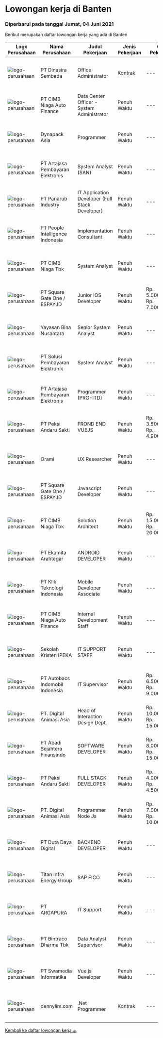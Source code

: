 
  # Lowongan kerja di Banten

  ### Diperbarui pada tanggal Jumat, 04 Juni 2021

  Berikut merupakan daftar lowongan kerja yang ada di Banten

  |Logo Perusahaan | Nama Perusahaan | Judul Pekerjaan | Jenis Pekerjaan | Gaji Pekerjaan | Lokasi | Deskripsi | Tanggal diunggah | Pranala |
  | -------------- | --------------- | --------------- | --------- | --------- | -------------- | ------- | ----------- | ----------- |
  |![logo-perusahaan](https://image-service-cdn.seek.com.au/a65ab1dbfdfda66c5dd5ea080f6a0b8f294d583b/ee4dce1061f3f616224767ad58cb2fc751b8d2dc)|PT Dinasira Sembada|Office Administrator|Kontrak|---|Tangerang|Syarat Pekerjaan  Memiliki ijasah minimum S1 Bachelor's Degree, S2 Master's Degree/Post Graduate Degree in Business Studies/Administration/Management,...|Kamis, 03 Juni 2021|https://www.jobstreet.co.id/id/job/office-administrator-3545791?token=0~f6fe2c1c-b071-485e-b7ce-8e7f7df12324&sectionRank=1&jobId=jobstreet-id-job-3545791|
|![logo-perusahaan](https://image-service-cdn.seek.com.au/14f9f8ccc12d51121e96ea2224ff707c40d6ca88/ee4dce1061f3f616224767ad58cb2fc751b8d2dc)|PT CIMB Niaga Auto Finance|Data Center Officer - System Administrator|Penuh Waktu|---|Tangerang|JOBDESK : Menjalankan proses operasional yang terkait dengan Data Center (DC) dan Disaster Recovery Center (DRC) yang meliputi instalasi dan...|Kamis, 03 Juni 2021|https://www.jobstreet.co.id/id/job/data-center-officer-system-administrator-3546388?token=0~f6fe2c1c-b071-485e-b7ce-8e7f7df12324&sectionRank=2&jobId=jobstreet-id-job-3546388|
|![logo-perusahaan](https://image-service-cdn.seek.com.au/2bc8ac8e6ac20f077463e11485a332ea240b132e/ee4dce1061f3f616224767ad58cb2fc751b8d2dc)|Dynapack Asia|Programmer|Penuh Waktu|---|Tangerang|Main Responsibility : Design and develop innovative and creative solutions to improve business processes through implementation of Information...|Kamis, 03 Juni 2021|https://www.jobstreet.co.id/id/job/programmer-3545920?token=0~f6fe2c1c-b071-485e-b7ce-8e7f7df12324&sectionRank=3&jobId=jobstreet-id-job-3545920|
|![logo-perusahaan](https://image-service-cdn.seek.com.au/55aded1287383eeeb6207d2664b4836add413aaf/ee4dce1061f3f616224767ad58cb2fc751b8d2dc)|PT Artajasa Pembayaran Elektronis|System Analyst (SAN)|Penuh Waktu|---|Tangerang|AREAS OF RESPONSIBILITY: Deploy, maintain, and troubleshoot core business applications, including application servers, associated hardware, endpoints,...|Kamis, 03 Juni 2021|https://www.jobstreet.co.id/id/job/system-analyst-san-3546488?token=0~f6fe2c1c-b071-485e-b7ce-8e7f7df12324&sectionRank=4&jobId=jobstreet-id-job-3546488|
|![logo-perusahaan](https://image-service-cdn.seek.com.au/6805deeddbe6260fe460026881f68b6f783992c0/ee4dce1061f3f616224767ad58cb2fc751b8d2dc)|PT Panarub Industry|IT Application Developer (Full Stack Developer)|Penuh Waktu|---|Tangerang|Job Descriptions: Build and develop new or running applications Evaluate and improve performance on running applications Conducting the process of...|Kamis, 03 Juni 2021|https://www.jobstreet.co.id/id/job/it-application-developer-full-stack-developer-3546271?token=0~f6fe2c1c-b071-485e-b7ce-8e7f7df12324&sectionRank=5&jobId=jobstreet-id-job-3546271|
|![logo-perusahaan](https://image-service-cdn.seek.com.au/8d98f158c2fd9b84ef21e5ca94b5f25788c6b362/ee4dce1061f3f616224767ad58cb2fc751b8d2dc)|PT People Intelligence Indonesia|Implementation Consultant|Penuh Waktu|---|Tangerang|Candidate must possess at least Bachelor's Degree in Computer Science/Information Technology or equivalent. Required language(s): English, Bahasa...|Kamis, 03 Juni 2021|https://www.jobstreet.co.id/id/job/implementation-consultant-3537752?token=0~f6fe2c1c-b071-485e-b7ce-8e7f7df12324&sectionRank=6&jobId=jobstreet-id-job-3537752|
|![logo-perusahaan](https://image-service-cdn.seek.com.au/2c6f6f12cb15b08239744ca7630b97fee07e84ce/ee4dce1061f3f616224767ad58cb2fc751b8d2dc)|PT CIMB Niaga Tbk|System Analyst|Penuh Waktu|---|Banten|Providing direction and technical consultation to business units, as well as supporting them in the scope of information technology and managed...|Kamis, 03 Juni 2021|https://www.jobstreet.co.id/id/job/system-analyst-3545980?token=0~f6fe2c1c-b071-485e-b7ce-8e7f7df12324&sectionRank=7&jobId=jobstreet-id-job-3545980|
|![logo-perusahaan](https://image-service-cdn.seek.com.au/823d49bee8d79aadf0dcf90efde4e928b11c6f19/ee4dce1061f3f616224767ad58cb2fc751b8d2dc)|PT Square Gate One / ESPAY.ID|Junior IOS Developer|Penuh Waktu|Rp. 5.000.000-Rp. 7.000.000|Tangerang|Responsibilities Plan and build native IOS application. Create reusable, efficient and performable codes. Collaborate with design team and product...|Kamis, 03 Juni 2021|https://www.jobstreet.co.id/id/job/junior-ios-developer-3538008?token=0~f6fe2c1c-b071-485e-b7ce-8e7f7df12324&sectionRank=8&jobId=jobstreet-id-job-3538008|
|![logo-perusahaan](https://image-service-cdn.seek.com.au/bd71e93e77679001303afc8437c50f965ab9dc6a/ee4dce1061f3f616224767ad58cb2fc751b8d2dc)|Yayasan Bina Nusantara|Senior System Analyst|Penuh Waktu|---|Tangerang|Job Description Ensure the effectiveness of the system development process Identify the user’s need and available business process Ensure the...|Kamis, 03 Juni 2021|https://www.jobstreet.co.id/id/job/senior-system-analyst-3533305?token=0~f6fe2c1c-b071-485e-b7ce-8e7f7df12324&sectionRank=9&jobId=jobstreet-id-job-3533305|
|![logo-perusahaan](https://image-service-cdn.seek.com.au/0401c56e928487d2f29123172ea6acb5d2a335c6/ee4dce1061f3f616224767ad58cb2fc751b8d2dc)|PT Solusi Pembayaran Elektronik|System Analyst|Penuh Waktu|---|Tangerang|Deskripsi Pekerjaan: Terlibat dalam proses SDLC suatu projek / product dan membuat dokumen TSD (Technical Spesification Document) pada aplikasi baru...|Rabu, 02 Juni 2021|https://www.jobstreet.co.id/id/job/system-analyst-3545193?token=0~f6fe2c1c-b071-485e-b7ce-8e7f7df12324&sectionRank=10&jobId=jobstreet-id-job-3545193|
|![logo-perusahaan](https://image-service-cdn.seek.com.au/55aded1287383eeeb6207d2664b4836add413aaf/ee4dce1061f3f616224767ad58cb2fc751b8d2dc)|PT Artajasa Pembayaran Elektronis|Programmer (PRG-ITD)|Penuh Waktu|---|Tangerang|AREAS OF RESPONSIBILITY: Apply industry best practices to design, develop, test, deploy, support and maintain complex applications in clean and...|Kamis, 03 Juni 2021|https://www.jobstreet.co.id/id/job/programmer-prg-itd-3546486?token=0~f6fe2c1c-b071-485e-b7ce-8e7f7df12324&sectionRank=11&jobId=jobstreet-id-job-3546486|
|![logo-perusahaan](https://image-service-cdn.seek.com.au/b1b9dc56cca4b138ed6392e15f014974b4fb7671/ee4dce1061f3f616224767ad58cb2fc751b8d2dc)|PT Peksi Andaru Sakti|FROND END VUEJS|Penuh Waktu|Rp. 3.500.000-Rp. 4.900.000|Tangerang|Kualifikasi : Pendidikan : Diploma, Gelar Sarjana di Teknik (Komputer/Telekomunikasi), Ilmu Komputer/Teknologi Informasi, Seni/Desain/Multimedia...|Rabu, 02 Juni 2021|https://www.jobstreet.co.id/id/job/frond-end-vuejs-3531305?token=0~f6fe2c1c-b071-485e-b7ce-8e7f7df12324&sectionRank=12&jobId=jobstreet-id-job-3531305|
|![logo-perusahaan](https://image-service-cdn.seek.com.au/5665bd4fde839b0909a79c4061baca3eb4f22607/ee4dce1061f3f616224767ad58cb2fc751b8d2dc)|Orami|UX Researcher|Penuh Waktu|---|Tangerang|Job Description: Work with the product managers, designers, engineers, and data scientists to conduct user research. Craft collaborative research...|Rabu, 02 Juni 2021|https://www.jobstreet.co.id/id/job/ux-researcher-3544806?token=0~f6fe2c1c-b071-485e-b7ce-8e7f7df12324&sectionRank=13&jobId=jobstreet-id-job-3544806|
|![logo-perusahaan](https://image-service-cdn.seek.com.au/823d49bee8d79aadf0dcf90efde4e928b11c6f19/ee4dce1061f3f616224767ad58cb2fc751b8d2dc)|PT Square Gate One / ESPAY.ID|Javascript Developer|Penuh Waktu|---|Tangerang|Responsibilities: Develop high-quality Applications and do unit tests before delivered to the quality assurance team. Analyze Requirement and...|Kamis, 03 Juni 2021|https://www.jobstreet.co.id/id/job/javascript-developer-3538003?token=0~f6fe2c1c-b071-485e-b7ce-8e7f7df12324&sectionRank=14&jobId=jobstreet-id-job-3538003|
|![logo-perusahaan](https://image-service-cdn.seek.com.au/2c6f6f12cb15b08239744ca7630b97fee07e84ce/ee4dce1061f3f616224767ad58cb2fc751b8d2dc)|PT CIMB Niaga Tbk|Solution Architect|Penuh Waktu|Rp. 15.000.000-Rp. 20.000.000|Banten|Roles &amp; Responsibilities: Analyze IT Project and giving advise for the best IT Solution based on requirements, budget and timeline. Produce high...|Rabu, 02 Juni 2021|https://www.jobstreet.co.id/id/job/solution-architect-3545142?token=0~f6fe2c1c-b071-485e-b7ce-8e7f7df12324&sectionRank=15&jobId=jobstreet-id-job-3545142|
|![logo-perusahaan](https://image-service-cdn.seek.com.au/7b73a5865ec146f3c73109f48e043d3e9a8ebe10/ee4dce1061f3f616224767ad58cb2fc751b8d2dc)|PT Ekamita Arahtegar|ANDROID DEVELOPER|Penuh Waktu|---|Tangerang|Bekerja sama dalam team Developer dalam hal design dan pengembangan aplikasi Android serta melakukan evaluasi dan perbaikan-perbaikan yang...|Jumat, 04 Juni 2021|https://www.jobstreet.co.id/id/job/android-developer-3546809?token=0~f6fe2c1c-b071-485e-b7ce-8e7f7df12324&sectionRank=16&jobId=jobstreet-id-job-3546809|
|![logo-perusahaan](https://image-service-cdn.seek.com.au/45c8135367a2f8836a99b6c9396faf2e31a6a473/ee4dce1061f3f616224767ad58cb2fc751b8d2dc)|PT Klik Teknologi Indonesia|Mobile Developer Associate|Penuh Waktu|---|Tangerang|Job description: Write clean, readable, reusable, and testable code. Build scalable and reliable IOS/Android apps with Flutter. Refactor and improve...|Kamis, 03 Juni 2021|https://www.jobstreet.co.id/id/job/mobile-developer-associate-3537749?token=0~f6fe2c1c-b071-485e-b7ce-8e7f7df12324&sectionRank=17&jobId=jobstreet-id-job-3537749|
|![logo-perusahaan](https://image-service-cdn.seek.com.au/14f9f8ccc12d51121e96ea2224ff707c40d6ca88/ee4dce1061f3f616224767ad58cb2fc751b8d2dc)|PT CIMB Niaga Auto Finance|Internal Development Staff|Penuh Waktu|---|Tangerang|JOBDESK : Menjalankan development aplikasi satelite yang menjadi tanggungjawabnya.  Melakukan proses pemeliharaan aplikasi satelite yang menjadi...|Senin, 31 Mei 2021|https://www.jobstreet.co.id/id/job/internal-development-staff-3543077?token=0~f6fe2c1c-b071-485e-b7ce-8e7f7df12324&sectionRank=18&jobId=jobstreet-id-job-3543077|
|![logo-perusahaan](https://image-service-cdn.seek.com.au/c6a5968ea0c6b8e89e9a3d86bd012a43037a2d48/ee4dce1061f3f616224767ad58cb2fc751b8d2dc)|Sekolah Kristen IPEKA|IT SUPPORT STAFF|Penuh Waktu|---|Tangerang|Requirements:  Diploma or Bachelor’s degree in Electrical Engineering / Informatics Maximum age of 30 years old Minimum 1-year experience in the...|Rabu, 02 Juni 2021|https://www.jobstreet.co.id/id/job/it-support-staff-3544021?token=0~f6fe2c1c-b071-485e-b7ce-8e7f7df12324&sectionRank=19&jobId=jobstreet-id-job-3544021|
|![logo-perusahaan](https://image-service-cdn.seek.com.au/f4b25dc9a3b45fb9666bfddb39f57533072d4bef/ee4dce1061f3f616224767ad58cb2fc751b8d2dc)|PT Autobacs Indomobil Indonesia|IT Supervisor|Penuh Waktu|Rp. 6.500.000-Rp. 9.000.000|Tangerang|dibutuhkan segera dan bisa bergabung dengan segeraIT SPV Sistem dan Database Deskripsi Pekerjaan: manage sistem operational manage asset IT control...|Rabu, 02 Juni 2021|https://www.jobstreet.co.id/id/job/it-supervisor-3544014?token=0~f6fe2c1c-b071-485e-b7ce-8e7f7df12324&sectionRank=20&jobId=jobstreet-id-job-3544014|
|![logo-perusahaan](https://image-service-cdn.seek.com.au/f361b780bbbab0e27ba721f469fa9b8e9f343f28/ee4dce1061f3f616224767ad58cb2fc751b8d2dc)|PT. Digital Animasi Asia|Head of Interaction Design Dept.|Penuh Waktu|Rp. 10.000.000-Rp. 15.000.000|Tangerang|Menetapkan aturan, proses, dan standar kualitas terkait interaction design di digima ASIA Membuat perencanaan content framework development...|Selasa, 01 Juni 2021|https://www.jobstreet.co.id/id/job/head-of-interaction-design-dept-3529983?token=0~f6fe2c1c-b071-485e-b7ce-8e7f7df12324&sectionRank=21&jobId=jobstreet-id-job-3529983|
|![logo-perusahaan](https://image-service-cdn.seek.com.au/7e39b8be0614d015e9f4138ea6f31b68fe5f665b/ee4dce1061f3f616224767ad58cb2fc751b8d2dc)|PT Abadi Sejahtera Finansindo|SOFTWARE DEVELOPER|Penuh Waktu|Rp. 8.000.000-Rp. 15.000.000|Tangerang|Job Requirement Candidate must possess at least Bachelor's Degree in Engineering (Computer/Telecommunication), Computer Science/Information...|Rabu, 02 Juni 2021|https://www.jobstreet.co.id/id/job/software-developer-3531819?token=0~f6fe2c1c-b071-485e-b7ce-8e7f7df12324&sectionRank=22&jobId=jobstreet-id-job-3531819|
|![logo-perusahaan](https://image-service-cdn.seek.com.au/b1b9dc56cca4b138ed6392e15f014974b4fb7671/ee4dce1061f3f616224767ad58cb2fc751b8d2dc)|PT Peksi Andaru Sakti|FULL STACK DEVELOPER|Penuh Waktu|Rp. 4.000.000-Rp. 4.500.000|Tangerang|Kualifikasi : Pendidikan : Diploma, Gelar Sarjana di Teknik (Komputer/Telekomunikasi), Ilmu Komputer/Teknologi Informasi, Seni/Desain/Multimedia...|Rabu, 02 Juni 2021|https://www.jobstreet.co.id/id/job/full-stack-developer-3531601?token=0~f6fe2c1c-b071-485e-b7ce-8e7f7df12324&sectionRank=23&jobId=jobstreet-id-job-3531601|
|![logo-perusahaan](https://image-service-cdn.seek.com.au/f361b780bbbab0e27ba721f469fa9b8e9f343f28/ee4dce1061f3f616224767ad58cb2fc751b8d2dc)|PT. Digital Animasi Asia|Programmer Node Js|Penuh Waktu|Rp. 7.000.000-Rp. 10.000.000|Banten|Requirement: Minimum 1 tahun pengalaman kerja sebagai Programmer Full Stack. Memiliki keterampilan Pemograman dasar HTML5,CSS, JavaScript Basecode,...|Selasa, 01 Juni 2021|https://www.jobstreet.co.id/id/job/programmer-node-js-3530846?token=0~f6fe2c1c-b071-485e-b7ce-8e7f7df12324&sectionRank=24&jobId=jobstreet-id-job-3530846|
|![logo-perusahaan](https://image-service-cdn.seek.com.au/37f4b10d9e280f6584590c1587ef913ae87be15d/ee4dce1061f3f616224767ad58cb2fc751b8d2dc)|PT Duta Daya Digital|BACKEND DEVELOPER|Penuh Waktu|---|Tangerang|Job Roles: Build and extend our backend code based on SOLID Principle and Clean Code Build APIs that serve our frontend apps (mobile/web) Refactor and...|Kamis, 03 Juni 2021|https://www.jobstreet.co.id/id/job/backend-developer-3545499?token=0~f6fe2c1c-b071-485e-b7ce-8e7f7df12324&sectionRank=25&jobId=jobstreet-id-job-3545499|
|![logo-perusahaan](https://image-service-cdn.seek.com.au/0da265975e94b73a1f3ed93dd68f291a57c3f59f/ee4dce1061f3f616224767ad58cb2fc751b8d2dc)|Titan Infra Energy Group|SAP FICO|Penuh Waktu|---|Tangerang|Requirements Candidate must possess at least a Bachelor's Degree. At least 3 year(s) of working experience in the SAP FICO Module. Required Skill(s):...|Kamis, 03 Juni 2021|https://www.jobstreet.co.id/id/job/sap-fico-3532897?token=0~f6fe2c1c-b071-485e-b7ce-8e7f7df12324&sectionRank=26&jobId=jobstreet-id-job-3532897|
|![logo-perusahaan](https://image-service-cdn.seek.com.au/c240c3b1c8f3c682f321ef9d3f60a16aa977c2e8/ee4dce1061f3f616224767ad58cb2fc751b8d2dc)|PT ARGAPURA|IT Support|Penuh Waktu|---|Tangerang|Monitor and troubleshooting related to computer hardware, computer software, Local Area Network, internet connection, graphic design and documentation...|Kamis, 03 Juni 2021|https://www.jobstreet.co.id/id/job/it-support-3546517?token=0~f6fe2c1c-b071-485e-b7ce-8e7f7df12324&sectionRank=27&jobId=jobstreet-id-job-3546517|
|![logo-perusahaan](https://image-service-cdn.seek.com.au/3c33fddb2208e66eda190791a8131612b7c1bf11/ee4dce1061f3f616224767ad58cb2fc751b8d2dc)|PT Bintraco Dharma Tbk|Data Analyst Supervisor|Penuh Waktu|---|Tangerang|Qualification: Bachelor Degree from reputed university in Engineering, Mathematics, Statistics, Operation Research or other related disciplines with...|Rabu, 02 Juni 2021|https://www.jobstreet.co.id/id/job/data-analyst-supervisor-3544255?token=0~f6fe2c1c-b071-485e-b7ce-8e7f7df12324&sectionRank=28&jobId=jobstreet-id-job-3544255|
|![logo-perusahaan](https://image-service-cdn.seek.com.au/9cbd2abb9e91abdf2b2978ceda391be2d72fc044/ee4dce1061f3f616224767ad58cb2fc751b8d2dc)|PT Swamedia Informatika|Vue.js Developer|Penuh Waktu|---|Tangerang|Qualification : Candidate must possess at least Bachelor's Degree in Computer Science or Information Technology or other related field At least 1 year...|Rabu, 02 Juni 2021|https://www.jobstreet.co.id/id/job/vue-js-developer-3537457?token=0~f6fe2c1c-b071-485e-b7ce-8e7f7df12324&sectionRank=29&jobId=jobstreet-id-job-3537457|
|![logo-perusahaan](https://us.123rf.com/450wm/pavelstasevich/pavelstasevich1811/pavelstasevich181101027/112815900-stock-vector-no-image-available-icon-flat-vector.jpg?ver=6)|dennylim.com|.Net Programmer|Kontrak|---|Tangerang|Deskripsi pekerjaan: Bersedia untuk mengikuti pelatihan dan test selama 1 bulan Bekerja sesuai dengan instruksi dan design aplikasi yang sudah...|Selasa, 01 Juni 2021|https://www.jobstreet.co.id/id/job/net-programmer-3529932?token=0~f6fe2c1c-b071-485e-b7ce-8e7f7df12324&sectionRank=30&jobId=jobstreet-id-job-3529932|


  [Kembali ke daftar lowongan kerja 🔙](../README.md#daftar-lowongan-kerja)
  